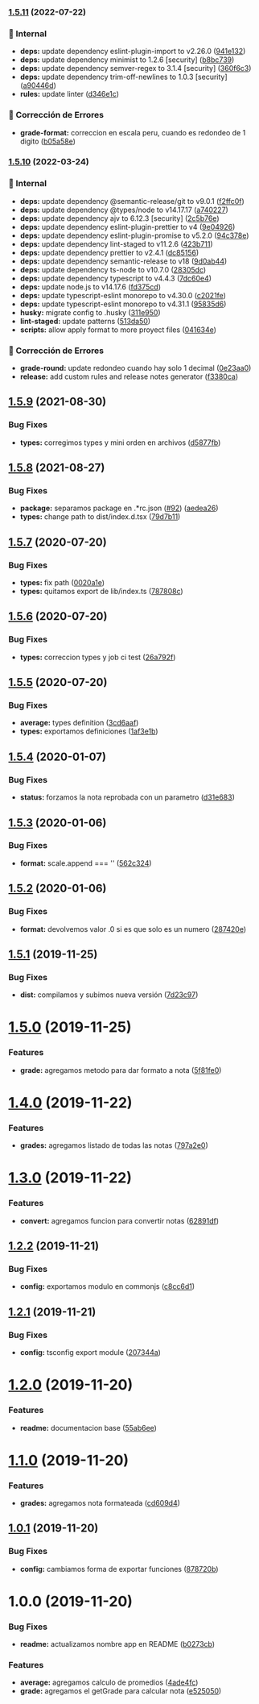 ### [1.5.11](https://github.com/eclass/grade-scales/compare/v1.5.10...v1.5.11) (2022-07-22)


### 🤖 Internal

* **deps:** update dependency eslint-plugin-import to v2.26.0 ([941e132](https://github.com/eclass/grade-scales/commit/941e132bbdcbbfdcd3e31efbeb06908d24c638f3))
* **deps:** update dependency minimist to 1.2.6 [security] ([b8bc739](https://github.com/eclass/grade-scales/commit/b8bc739eff9bf359ce3cb8a41d619aaf0b9e594a))
* **deps:** update dependency semver-regex to 3.1.4 [security] ([360f6c3](https://github.com/eclass/grade-scales/commit/360f6c35426692f6dd65f732457447cab05ecb4a))
* **deps:** update dependency trim-off-newlines to 1.0.3 [security] ([a90446d](https://github.com/eclass/grade-scales/commit/a90446d2cec20366562230423644f710ff1341f2))
* **rules:** update linter ([d346e1c](https://github.com/eclass/grade-scales/commit/d346e1c5755b173d8dae54185f80baa9f6dc051b))


### 🐛 Corrección de Errores

* **grade-format:** correccion en escala peru, cuando es redondeo de 1 digito ([b05a58e](https://github.com/eclass/grade-scales/commit/b05a58ed3773e6454058b7ce2cc6d2354403e7a1))

### [1.5.10](https://github.com/eclass/grade-scales/compare/v1.5.9...v1.5.10) (2022-03-24)


### 🤖 Internal

* **deps:** update dependency @semantic-release/git to v9.0.1 ([f2ffc0f](https://github.com/eclass/grade-scales/commit/f2ffc0f7ce17bafb63fb2dcd6236a61e700847c5))
* **deps:** update dependency @types/node to v14.17.17 ([a740227](https://github.com/eclass/grade-scales/commit/a740227a2ff58e705b55504d65789023cce74b0c))
* **deps:** update dependency ajv to 6.12.3 [security] ([2c5b76e](https://github.com/eclass/grade-scales/commit/2c5b76e5af6569d91777398482c7e3f605e0cef1))
* **deps:** update dependency eslint-plugin-prettier to v4 ([9e04926](https://github.com/eclass/grade-scales/commit/9e049268ec850b6752a046d00bc00649c49644bf))
* **deps:** update dependency eslint-plugin-promise to v5.2.0 ([94c378e](https://github.com/eclass/grade-scales/commit/94c378e27d37e0542c3b4b42d85009cb3ed005bf))
* **deps:** update dependency lint-staged to v11.2.6 ([423b711](https://github.com/eclass/grade-scales/commit/423b71132cc876c42f9fa971e4415a46856d1097))
* **deps:** update dependency prettier to v2.4.1 ([dc85156](https://github.com/eclass/grade-scales/commit/dc8515683f4104078c6cb547de0598cc4a3f0aa3))
* **deps:** update dependency semantic-release to v18 ([9d0ab44](https://github.com/eclass/grade-scales/commit/9d0ab44e45ef6b6acadd080ffd9291c551e109a8))
* **deps:** update dependency ts-node to v10.7.0 ([28305dc](https://github.com/eclass/grade-scales/commit/28305dcefa8f6ce1e187210d7f734a2f515b94a9))
* **deps:** update dependency typescript to v4.4.3 ([7dc60e4](https://github.com/eclass/grade-scales/commit/7dc60e488b3d92f10a607809a80d71f0e872db78))
* **deps:** update node.js to v14.17.6 ([fd375cd](https://github.com/eclass/grade-scales/commit/fd375cd2b70e546930e7200da052a4d3b930f409))
* **deps:** update typescript-eslint monorepo to v4.30.0 ([c2021fe](https://github.com/eclass/grade-scales/commit/c2021fe5d7683c0b33555e47f4d8fcb4c8b17a12))
* **deps:** update typescript-eslint monorepo to v4.31.1 ([95835d6](https://github.com/eclass/grade-scales/commit/95835d68958d50c5632384356985385e8158ae46))
* **husky:** migrate config to .husky ([311e950](https://github.com/eclass/grade-scales/commit/311e950f72ecb7c70d0a9137ae321728254038bc))
* **lint-staged:** update patterns ([513da50](https://github.com/eclass/grade-scales/commit/513da502414bbc2a489773f060d6004894456516))
* **scripts:** allow apply format to more proyect files ([041634e](https://github.com/eclass/grade-scales/commit/041634e1a27027b3e01e74bd47d8f9f5141e8d43))


### 🐛 Corrección de Errores

* **grade-round:** update redondeo cuando hay solo 1 decimal ([0e23aa0](https://github.com/eclass/grade-scales/commit/0e23aa0d26ab5393448803835341a23bb07737b9))
* **release:** add custom rules and release notes generator ([f3380ca](https://github.com/eclass/grade-scales/commit/f3380ca32296131096546a5ab0c7640a3a8073b8))

## [1.5.9](https://github.com/eclass/grade-scales/compare/v1.5.8...v1.5.9) (2021-08-30)


### Bug Fixes

* **types:** corregimos types y mini orden en archivos ([d5877fb](https://github.com/eclass/grade-scales/commit/d5877fb26783659e2106f5f30fbf710120fb5a20))

## [1.5.8](https://github.com/eclass/grade-scales/compare/v1.5.7...v1.5.8) (2021-08-27)


### Bug Fixes

* **package:** separamos package en .*rc.json ([#92](https://github.com/eclass/grade-scales/issues/92)) ([aedea26](https://github.com/eclass/grade-scales/commit/aedea26cb3b0d58588db6c580d837f4efd630d0f))
* **types:** change path to dist/index.d.tsx ([79d7b11](https://github.com/eclass/grade-scales/commit/79d7b116da9425a6cb2a924a84a6b8ab6410c1cd))

## [1.5.7](https://github.com/eclass/grade-scales/compare/v1.5.6...v1.5.7) (2020-07-20)


### Bug Fixes

* **types:** fix path ([0020a1e](https://github.com/eclass/grade-scales/commit/0020a1eb051723888beaa0cfd5f6096053fad5fd))
* **types:** quitamos export de lib/index.ts ([787808c](https://github.com/eclass/grade-scales/commit/787808ccf1e2c641480e03e846230307fed335d2))

## [1.5.6](https://github.com/eclass/grade-scales/compare/v1.5.5...v1.5.6) (2020-07-20)


### Bug Fixes

* **types:** correccion types y job ci test ([26a792f](https://github.com/eclass/grade-scales/commit/26a792f52d657c4a7aacebd9a82f1dad5fad3845))

## [1.5.5](https://github.com/eclass/grade-scales/compare/v1.5.4...v1.5.5) (2020-07-20)


### Bug Fixes

* **average:** types definition ([3cd6aaf](https://github.com/eclass/grade-scales/commit/3cd6aaf449663f791abfa37c7d62ddef822970a6))
* **types:** exportamos definiciones ([1af3e1b](https://github.com/eclass/grade-scales/commit/1af3e1b5311e364682f185c767d861b81559941c))

## [1.5.4](https://github.com/eclass/grade-scales/compare/v1.5.3...v1.5.4) (2020-01-07)


### Bug Fixes

* **status:** forzamos la nota reprobada con un parametro ([d31e683](https://github.com/eclass/grade-scales/commit/d31e6833e37e20965fa3f6bb7ceae2219e002178))

## [1.5.3](https://github.com/eclass/grade-scales/compare/v1.5.2...v1.5.3) (2020-01-06)


### Bug Fixes

* **format:** scale.append === '' ([562c324](https://github.com/eclass/grade-scales/commit/562c324e5384161657d74936587fc95f81ca519f))

## [1.5.2](https://github.com/eclass/grade-scales/compare/v1.5.1...v1.5.2) (2020-01-06)


### Bug Fixes

* **format:** devolvemos valor .0 si es que solo es un numero ([287420e](https://github.com/eclass/grade-scales/commit/287420e3668d462d2d052002a05ef53afbc9e452))

## [1.5.1](https://github.com/eclass/grade-scales/compare/v1.5.0...v1.5.1) (2019-11-25)


### Bug Fixes

* **dist:** compilamos y subimos nueva versión ([7d23c97](https://github.com/eclass/grade-scales/commit/7d23c97c25b8db52880ce318b482c65c59f720a5))

# [1.5.0](https://github.com/eclass/grade-scales/compare/v1.4.0...v1.5.0) (2019-11-25)


### Features

* **grade:** agregamos metodo para dar formato a nota ([5f81fe0](https://github.com/eclass/grade-scales/commit/5f81fe06f02a25cb8c3abd1fed3d194cae5f55a6))

# [1.4.0](https://github.com/eclass/grade-scales/compare/v1.3.0...v1.4.0) (2019-11-22)


### Features

* **grades:** agregamos listado de todas las notas ([797a2e0](https://github.com/eclass/grade-scales/commit/797a2e03ffb061d89c288d0a5e7f8035d6d70f24))

# [1.3.0](https://github.com/eclass/grade-scales/compare/v1.2.2...v1.3.0) (2019-11-22)


### Features

* **convert:** agregamos funcion para convertir notas ([62891df](https://github.com/eclass/grade-scales/commit/62891df6e0bfda1747744f74fb55819546d4533b))

## [1.2.2](https://github.com/eclass/grade-scales/compare/v1.2.1...v1.2.2) (2019-11-21)


### Bug Fixes

* **config:** exportamos modulo en commonjs ([c8cc6d1](https://github.com/eclass/grade-scales/commit/c8cc6d1019501be782459e1f922f549c7a8e60c8))

## [1.2.1](https://github.com/eclass/grade-scales/compare/v1.2.0...v1.2.1) (2019-11-21)


### Bug Fixes

* **config:** tsconfig export module ([207344a](https://github.com/eclass/grade-scales/commit/207344a7eb077db56c4f0deb5d8c4dddb6cb4290))

# [1.2.0](https://github.com/eclass/grade-scales/compare/v1.1.0...v1.2.0) (2019-11-20)


### Features

* **readme:** documentacion base ([55ab6ee](https://github.com/eclass/grade-scales/commit/55ab6ee850162df268fc609fda5acc5f6e048ea2))

# [1.1.0](https://github.com/eclass/grade-scales/compare/v1.0.1...v1.1.0) (2019-11-20)


### Features

* **grades:** agregamos nota formateada ([cd609d4](https://github.com/eclass/grade-scales/commit/cd609d4390b0cafe2828f707df2948a42067070d))

## [1.0.1](https://github.com/eclass/grade-scales/compare/v1.0.0...v1.0.1) (2019-11-20)


### Bug Fixes

* **config:** cambiamos forma de exportar funciones ([878720b](https://github.com/eclass/grade-scales/commit/878720b8a9888a479c091e40cbda701fcaf2d98a))

# 1.0.0 (2019-11-20)


### Bug Fixes

* **readme:** actualizamos nombre app en README ([b0273cb](https://github.com/eclass/grade-scales/commit/b0273cbd96d236655120d467711c478e4a9b24d9))


### Features

* **average:** agregamos calculo de promedios ([4ade4fc](https://github.com/eclass/grade-scales/commit/4ade4fc5e7871a6d10fb1d979e06149277b4299e))
* **grade:** agregamos el getGrade para calcular nota ([e525050](https://github.com/eclass/grade-scales/commit/e525050e69a493d0b9c04deab2d7cb604d46cbb0))
